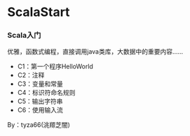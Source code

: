 # ScalaStart
### Scala入门

优雅，函数式编程，直接调用java类库，大数据中的重要内容......

- C1：第一个程序HelloWorld
- C2：注释
- C3：变量和常量
- C4：标识符命名规则
- C5：输出字符串
- C6：使用输入流

By：tyza66(洮羱芝闇)